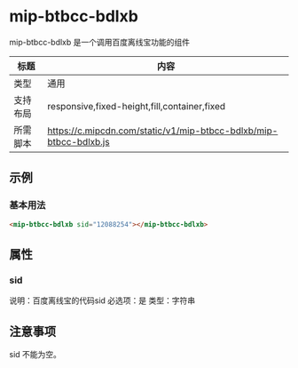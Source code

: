 # mip-btbcc-bdlxb

mip-btbcc-bdlxb 是一个调用百度离线宝功能的组件

标题|内容
----|----
类型|通用
支持布局|responsive,fixed-height,fill,container,fixed
所需脚本|https://c.mipcdn.com/static/v1/mip-btbcc-bdlxb/mip-btbcc-bdlxb.js

## 示例

### 基本用法
```html
<mip-btbcc-bdlxb sid="12088254"></mip-btbcc-bdlxb>
```

## 属性

### sid

说明：百度离线宝的代码sid
必选项：是
类型：字符串

## 注意事项

sid 不能为空。